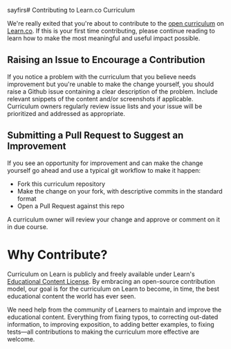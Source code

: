 sayfirs# Contributing to Learn.co Curriculum

We're really exited that you're about to contribute to the [open curriculum](https://learn.co/content-license) on [Learn.co](https://learn.co). If this is your first time contributing, please continue reading to learn how to make the most meaningful and useful impact possible.

## Raising an Issue to Encourage a Contribution

If you notice a problem with the curriculum that you believe needs improvement
but you're unable to make the change yourself, you should raise a Github issue
containing a clear description of the problem. Include relevant snippets of
the content and/or screenshots if applicable. Curriculum owners regularly review
issue lists and your issue will be prioritized and addressed as appropriate.

## Submitting a Pull Request to Suggest an Improvement

If you see an opportunity for improvement and can make the change yourself go
ahead and use a typical git workflow to make it happen:

* Fork this curriculum repository
* Make the change on your fork, with descriptive commits in the standard format
* Open a Pull Request against this repo

A curriculum owner will review your change and approve or comment on it in due
course.

# Why Contribute?

Curriculum on Learn is publicly and freely available under Learn's
[Educational Content License](https://learn.co/content-license). By
embracing an open-source contribution model, our goal is for the curriculum
on Learn to become, in time, the best educational content the world has
ever seen.

We need help from the community of Learners to maintain and improve the
educational content. Everything from fixing typos, to correcting
out-dated information, to improving exposition, to adding better examples,
to fixing tests—all contributions to making the curriculum more effective are
welcome.
